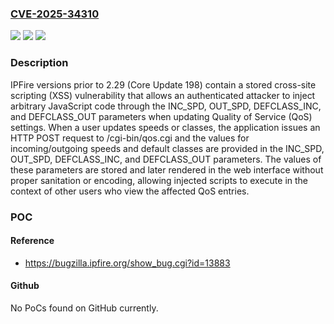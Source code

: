 ### [CVE-2025-34310](https://cve.mitre.org/cgi-bin/cvename.cgi?name=CVE-2025-34310)
![](https://img.shields.io/static/v1?label=Product&message=IPFire&color=blue)
![](https://img.shields.io/static/v1?label=Version&message=0%20&color=brightgreen)
![](https://img.shields.io/static/v1?label=Vulnerability&message=CWE-79%20Improper%20Neutralization%20of%20Input%20During%20Web%20Page%20Generation%20(XSS%20or%20'Cross-site%20Scripting')&color=brightgreen)

### Description

IPFire versions prior to 2.29 (Core Update 198) contain a stored cross-site scripting (XSS) vulnerability that allows an authenticated attacker to inject arbitrary JavaScript code through the INC_SPD, OUT_SPD, DEFCLASS_INC, and DEFCLASS_OUT parameters when updating Quality of Service (QoS) settings. When a user updates speeds or classes, the application issues an HTTP POST request to /cgi-bin/qos.cgi and the values for incoming/outgoing speeds and default classes are provided in the INC_SPD, OUT_SPD, DEFCLASS_INC, and DEFCLASS_OUT parameters. The values of these parameters are stored and later rendered in the web interface without proper sanitation or encoding, allowing injected scripts to execute in the context of other users who view the affected QoS entries.

### POC

#### Reference
- https://bugzilla.ipfire.org/show_bug.cgi?id=13883

#### Github
No PoCs found on GitHub currently.


